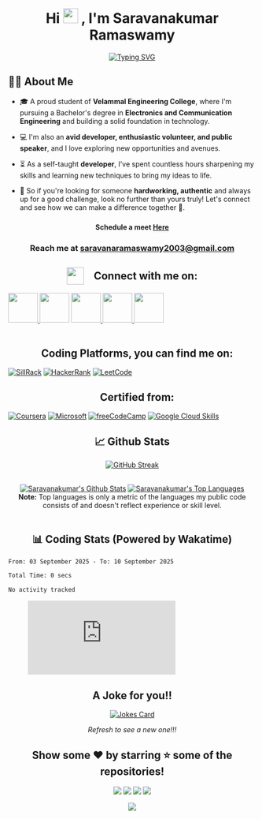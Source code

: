 ### <h1 align="center">Hi <img src="https://media.giphy.com/media/v1.Y2lkPTc5MGI3NjExMzI0ZjViMDA0ZmVjYzEwYTc3ZTk0OGRkMWNiMTk0YWZmYzYwMmFjYiZjdD1z/hvRJCLFzcasrR4ia7z/giphy.gif" width="30px"> ,  I'm Saravanakumar Ramaswamy

<div align="center">

[![Typing SVG](https://readme-typing-svg.demolab.com?font=Fira+Code&pause=2000&color=CF15F7&random=false&width=435&lines=Developer+%7C+Speaker+%7C+Volunteer+)](https://git.io/typing-svg)

</div>
 
 ## 🙋‍♂️ About Me

- 🎓 A proud student of **Velammal Engineering College**, where I'm pursuing a Bachelor's degree in **Electronics and Communication Engineering** and building a solid foundation in technology. 
 
- 💻 I'm also an **avid developer, enthusiastic volunteer, and public speaker**, and I love exploring new opportunities and avenues.

- ⏳ As a self-taught **developer**, I've spent countless hours sharpening my skills and learning new techniques to bring my ideas to life.

- 💪 So if you're looking for someone **hardworking, authentic** and always up for a good challenge, look no further than yours truly! Let's connect and see how we can make a difference together 🤝.

 ##### <h4 align="center">Schedule a meet <a href="https://calendly.com/saravanakumar2003/">Here </a> </h4> 
 ##### <h3 align="center">Reach me at **saravanaramaswamy2003@gmail.com**</h3>


<div id="connect">
  <h2 align="left" style="display: flex; justify-content: center; align-items: center;">
    <img src="https://i.postimg.cc/Q9295TY4/social.gif" height="35" width="auto">
    <span>&nbsp;&nbsp;&nbsp;&nbsp;Connect with me on:</span>
  </h2>
  <a href="https://www.linkedin.com/in/saravanaramaswamy2003">
    <img src="https://user-images.githubusercontent.com/63473496/212667680-1ccf7d0a-9f59-4be5-a2d0-b07effb04b6c.gif" height="60" width= auto>
  </a>
  <a href="https://www.instagram.com/saravanakumar.me"><img src="https://user-images.githubusercontent.com/63473496/212668023-3f7aa65f-2a55-44f4-bc11-e1e7fea26cab.gif" height="60" width="auto"></a>
  <a href="https://api.whatsapp.com/send?phone=8838416187&text=Hi!%20Saravanakumar!!">
    <img src="https://user-images.githubusercontent.com/63473496/212668258-a33f94f5-0baf-4ab5-a2ac-83adafa8ecf0.gif" height="60" width="auto">
  </a>
    <a href="https://twitter.com/Saravana2003_me">
    <img src="https://user-images.githubusercontent.com/63473496/212667318-969259c1-f51a-47a4-a3e3-8675138bdcec.gif" height="60" width= auto>
  </a>
  <a href="https://discord.com/users/saravanakumar.me/">
    <img src="https://user-images.githubusercontent.com/63473496/212670527-afccf7ca-4dfc-4f4c-bf91-19287be8a679.gif" height="60" width="auto">
  </a>
</div>
<!-- Attribution: "Icon made by Freepik from www.flaticon.com"-->
<br/>
<div id="coding">
  <h2 align="left" style="display: flex; justify-content: center; align-items: center;">
    <span>&nbsp;&nbsp;&nbsp;&nbsp;Coding Platforms, you can find me on:</span>
  </h2>
</div>

[![SillRack](https://custom-icon-badges.demolab.com/badge/-SkillRack-0000FF?style=for-the-badge&logo=skillrack&logoColor=0000FF&labelColor=black)](http://www.skillrack.com/profile/381703/7d59d9d0ed57993adcca4f71e60bcc308c4abf09) 
[![HackerRank](https://img.shields.io/badge/-Hackerrank-00c353?style=for-the-badge&logo=HackerRank&logoColor=00EA64&labelColor=black)](https://www.hackerrank.com/profile/Saravana2003)
[![LeetCode](https://img.shields.io/badge/-LeetCode-da8200?style=for-the-badge&logo=LeetCode&logoColor=ffa116&labelColor=black)](https://leetcode.com/Saravana2003/)

<div id="certifications">
  <h2 align="left" style="display: flex; justify-content: center; align-items: center;">
    <span>&nbsp;&nbsp;&nbsp;&nbsp;Certified from:</span>
  </h2>
</div>

[![Coursera](https://img.shields.io/badge/Coursera-0056D2?style=for-the-badge&logo=Coursera&logoColor=white)](https://www.coursera.org/learner/saravana)
[![Microsoft](https://img.shields.io/badge/Microsoft%20Academic-2D9FD9?style=for-the-badge&logo=Microsoft%20Academic&logoColor=white)](https://learn.microsoft.com/en-us/users/saravanakumarr-0468/transcript/7632psz81pqenyr)
[![freeCodeCamp](https://img.shields.io/badge/-freeCodeCamp-131342?style=for-the-badge&logo=freeCodeCamp&logoColor=white&labelColor=0A0A23)](https://www.freecodecamp.org/Saravanakumar2003)
[![Google Cloud Skills](https://img.shields.io/badge/Google_Cloud-4285F4?style=for-the-badge&logo=google-cloud&logoColor=white)](https://www.cloudskillsboost.google/public_profiles/b139294c-b53b-4a6e-8b69-5ea7e60aa82e)


<h2 align="center">📈 Github Stats</h2> 

<div align="center">

[![GitHub Streak](https://github-readme-streak-stats-iota-nine.vercel.app/?user=Saravanakumar2003&theme=jolly&align=center)](https://git.io/streak-stats)

</div>

<div align="center">

  <br/>
    <a href="https://github.com/Saravanakumar2003/github-readme-stats"><img alt="Saravanakumar's Github Stats" src="https://github-readme-stats-tv1x.vercel.app/api?username=Saravanakumar2003&show_icons=true&count_private=true&theme=jolly&hide_border=true&bg_color=0D1117" /></a>
  <a href="https://github.com/Saravanakumar2003/github-readme-stats"><img alt="Saravanakumar's Top Languages" src="https://github-readme-stats-tv1x.vercel.app/api/top-langs/?username=Saravanakumar2003&langs_count=8&count_private=true&layout=compact&theme=jolly&hide_border=true&bg_color=0D1117" /></a>
  <br/>
  <b>Note:</b> Top languages is only a metric of the languages my public code consists of and doesn't reflect experience or skill level.
<br/>
<br/>
</div>
<h2 align="center"> 📊 Coding Stats (Powered by Wakatime)</h2> 

<!--START_SECTION:waka-->

```txt
From: 03 September 2025 - To: 10 September 2025

Total Time: 0 secs

No activity tracked
```

<!--END_SECTION:waka-->

<figure><embed src="https://wakatime.com/share/@018baea6-db24-4afa-a6f4-f2d76462cce5/cce5b375-67bd-4e0f-a9fc-8fbb43582fb5.svg"></embed></figure>

 
<h2 align="center">A Joke for you!!</h2>
 <p align="center"> 
  <a href=# target="_blank"> <img src="https://readme-jokes.vercel.app/api" alt="Jokes Card" /> </a>
   <p align="center"><i>Refresh to see a new one!!!</i></p>
<div align="center">


## Show some ❤️ by starring ⭐ some of the repositories!

[<img src="https://img.shields.io/badge/Portfolio-%23000000.svg?&style=for-the-badge&logo=react&logoColor=61DAFB">](https://saravana.vercel.app/)
[<img src="https://img.shields.io/badge/Gmail-D14836?style=for-the-badge&logo=gmail&logoColor=white">](https://mail.google.com/mail/?view=cm&fs=1&to=saravanaramaswamy2003@gmail.com)
[<img src="https://img.shields.io/badge/linkedin-%230077B5.svg?&style=for-the-badge&logo=linkedin&logoColor=white">](https://www.linkedin.com/in/saravanakumar-ramaswamy-0aa1041b8//)
[<img src="https://img.shields.io/badge/instagram-%23E4405F.svg?&style=for-the-badge&logo=instagram&logoColor=white">](https://www.instagram.com/saravanaramaswamy03?utm_source=qr)
</div> 

<div align="center">
<a href="https://u8views.com/github/Saravanakumar2003"><img src="https://u8views.com/api/v1/github/profiles/100985347/views/day-week-month-total-count.svg"></a>
</div>
 

